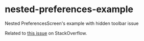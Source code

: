 # nested-preferences-example
Nested PreferencesScreen's example with hidden toolbar issue

Related to [this issue](http://stackoverflow.com/questions/27862299/toolbar-is-hidden-in-nested-preferencescreen) on StackOverflow.
